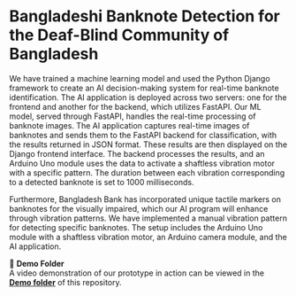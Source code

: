 # Bangladeshi Banknote Detection for the Deaf-Blind Community of Bangladesh

We have trained a machine learning model and used the Python Django framework to create an AI decision-making system for real-time banknote identification. The AI application is deployed across two servers: one for the frontend and another for the backend, which utilizes FastAPI. Our ML model, served through FastAPI, handles the real-time processing of banknote images. The AI application captures real-time images of banknotes and sends them to the FastAPI backend for classification, with the results returned in JSON format. These results are then displayed on the Django frontend interface. The backend processes the results, and an Arduino Uno module uses the data to activate a shaftless vibration motor with a specific pattern. The duration between each vibration corresponding to a detected banknote is set to 1000 milliseconds.

Furthermore, Bangladesh Bank has incorporated unique tactile markers on banknotes for the visually impaired, which our AI program will enhance through vibration patterns. We have implemented a manual vibration pattern for detecting specific banknotes. The setup includes the Arduino Uno module with a shaftless vibration motor, an Arduino camera module, and the AI application.

📁 **Demo Folder**  
A video demonstration of our prototype in action can be viewed in the **[Demo folder](./Demo)** of this repository.  
